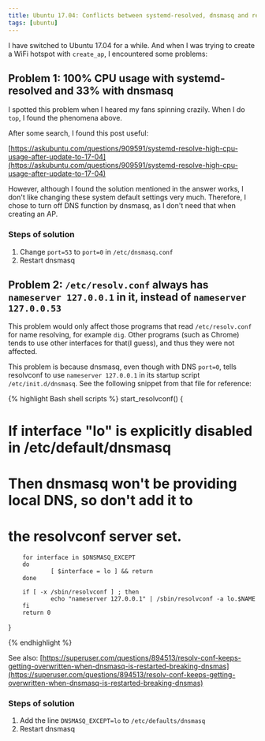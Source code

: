 ```yaml
---
title: Ubuntu 17.04: Conflicts between systemd-resolved, dnsmasq and resolvconf
tags: [ubuntu]
---
```


I have switched to Ubuntu 17.04 for a while. And when I was trying to create a WiFi hotspot with `create_ap`, I encountered some problems:

## Problem 1: 100% CPU usage with systemd-resolved and 33% with dnsmasq

I spotted this problem when I heared my fans spinning crazily. When I do `top`, I found the phenomena above.

After some search, I found this post useful:

[https://askubuntu.com/questions/909591/systemd-resolve-high-cpu-usage-after-update-to-17-04](https://askubuntu.com/questions/909591/systemd-resolve-high-cpu-usage-after-update-to-17-04)

However, although I found the solution mentioned in the answer works, I don't like changing these system default settings very much. Therefore, I chose to turn off DNS function by dnsmasq, as I don't need that when creating an AP.

### Steps of solution

1. Change `port=53` to `port=0` in `/etc/dnsmasq.conf`
1. Restart dnsmasq

## Problem 2: `/etc/resolv.conf` always has `nameserver 127.0.0.1` in it, instead of `nameserver 127.0.0.53`

This problem would only affect those programs that read `/etc/resolv.conf` for name resolving, for example `dig`. Other programs (such as Chrome) tends to use other interfaces for that(I guess), and thus they were not affected.

This problem is because dnsmasq, even though with DNS `port=0`, tells resolvconf to use `nameserver 127.0.0.1` in its startup script `/etc/init.d/dnsmasq`. See the following snippet from that file for reference:

{% highlight Bash shell scripts %}
start_resolvconf()
{
# If interface "lo" is explicitly disabled in /etc/default/dnsmasq
# Then dnsmasq won't be providing local DNS, so don't add it to
# the resolvconf server set.
        for interface in $DNSMASQ_EXCEPT
        do
                [ $interface = lo ] && return
        done

        if [ -x /sbin/resolvconf ] ; then
                echo "nameserver 127.0.0.1" | /sbin/resolvconf -a lo.$NAME
        fi
        return 0
}

{% endhighlight %}

See also: [https://superuser.com/questions/894513/resolv-conf-keeps-getting-overwritten-when-dnsmasq-is-restarted-breaking-dnsmas](https://superuser.com/questions/894513/resolv-conf-keeps-getting-overwritten-when-dnsmasq-is-restarted-breaking-dnsmas)

### Steps of solution

1. Add the line `DNSMASQ_EXCEPT=lo` to `/etc/defaults/dnsmasq`
1. Restart dnsmasq
